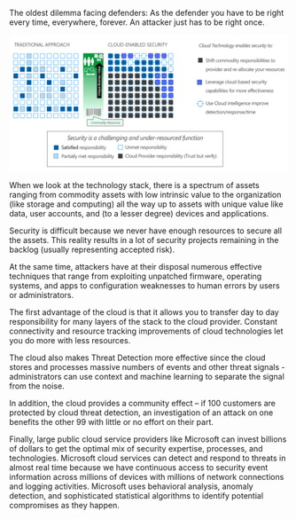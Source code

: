 The oldest dilemma facing defenders: As the defender you have to be right every time, everywhere, forever. An attacker just has to be right once.

![Security is a challenging function](../media/dilemma.png)

When we look at the technology stack, there is a spectrum of assets ranging from commodity assets with low intrinsic value to the organization (like storage and computing) all the way up to assets with unique value like data, user accounts, and (to a lesser degree) devices and applications. 

Security is difficult because we never have enough resources to secure all the assets. This reality results in a lot of security projects remaining in the backlog (usually representing accepted risk). 

At the same time, attackers have at their disposal numerous effective techniques that range from exploiting unpatched firmware, operating systems, and apps to configuration weaknesses to human errors by users or administrators. 

The first advantage of the cloud is that it allows you to transfer day to day responsibility for many layers of the stack to the cloud provider. Constant connectivity and resource tracking improvements of cloud technologies let you do more with less resources.

The cloud also makes Threat Detection more effective since the cloud stores and processes massive numbers of events and other threat signals - administrators can use context and machine learning to separate the signal from the noise. 

In addition, the cloud provides a community effect – if 100 customers are protected by cloud threat detection, an investigation of an attack on one benefits the other 99 with little or no effort on their part. 

Finally, large public cloud service providers like Microsoft can invest billions of dollars to get the optimal mix of security expertise, processes, and technologies. Microsoft cloud services can detect and respond to threats in almost real time because we have continuous access to security event information across millions of devices with millions of network connections and logging activities. Microsoft uses behavioral analysis, anomaly detection, and sophisticated statistical algorithms to identify potential compromises as they happen. 
